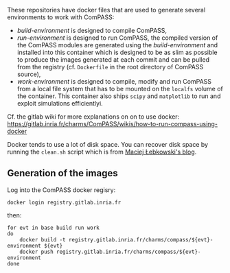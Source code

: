 These repositories have docker files that are used to generate 
several environments to work with ComPASS:
  - *build-environment* is designed to compile ComPASS,
  - *run-environment* is designed to run ComPASS, the compiled version of the
ComPASS modules are generated using the *build-environment* and installed into
this container which is designed to be as slim as possible to produce 
the images generated at each commit and can be pulled
from the registry (cf. `Dockerfile` in the root directory of ComPASS source),
  - *work-environment* is designed to compile, modify and run ComPASS from a
local file system that has to be mounted on the `localfs` volume of the container.
This container also ships `scipy` and `matplotlib` to run and exploit simulations
efficientlyi.

Cf. the gitlab wiki for more explanations on on to use docker:
https://gitlab.inria.fr/charms/ComPASS/wikis/how-to-run-compass-using-docker

Docker tends to use a lot of disk space.
You can recover disk space by running the `clean.sh` script which is from
[Maciej Łebkowski's blog](https://lebkowski.name/docker-volumes/).

## Generation of the images

Log into the ComPASS docker regisry:

```shell
docker login registry.gitlab.inria.fr
```

then:

```shell
for evt in base build run work
do
    docker build -t registry.gitlab.inria.fr/charms/compass/${evt}-environment ${evt}
    docker push registry.gitlab.inria.fr/charms/compass/${evt}-environment 
done
```

